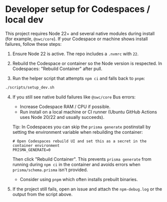 Developer setup for Codespaces / local dev
=======================================

This project requires Node 22+ and several native modules during install (for example, `@swc/core`). If your Codespace or machine shows install failures, follow these steps:

1) Ensure Node 22 is active. The repo includes a `.nvmrc` with `22`.

2) Rebuild the Codespace or container so the Node version is respected. In Codespaces: "Rebuild Container" after pull.

3) Run the helper script that attempts `npm ci` and falls back to `pnpm`:

```bash
./scripts/setup_dev.sh
```

4) If you still see native build failures like `@swc/core` Bus errors:
   - Increase Codespace RAM / CPU if possible.
   - Run install on a local machine or CI runner (Ubuntu GitHub Actions uses Node 20/22 and usually succeeds).

   Tip: In Codespaces you can skip the `prisma generate` postinstall by setting the environment variable when rebuilding the container:

   ```
   # Open Codespaces rebuild UI and set this as a secret in the container environment
   PRISMA_GENERATE=0
   ```

   Then click "Rebuild Container". This prevents `prisma generate` from running during `npm ci` in the container and avoids errors when `prisma/schema.prisma` isn't provided.
   - Consider using `pnpm` which often installs prebuilt binaries.

5) If the project still fails, open an issue and attach the `npm-debug.log` or the output from the script above.
